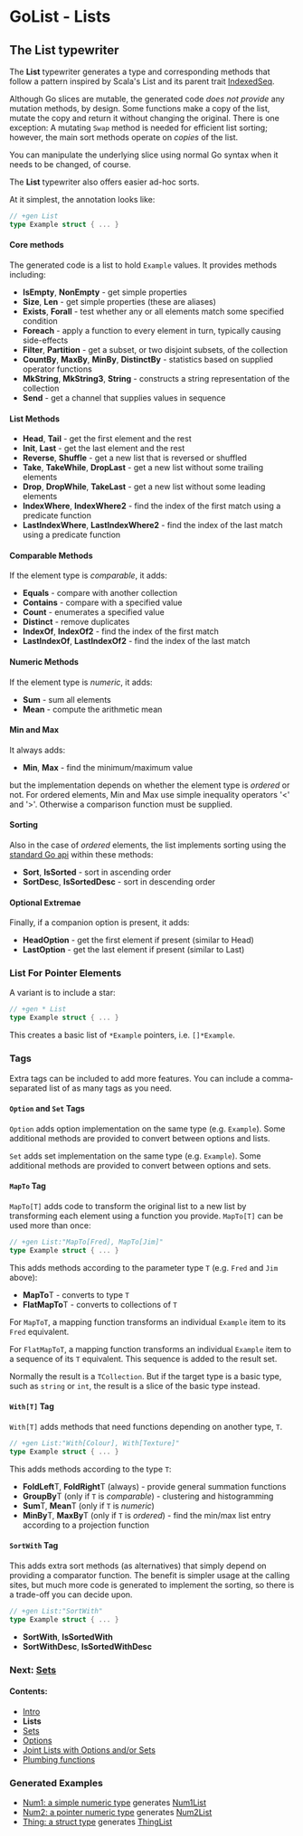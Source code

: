# GoList - Lists

## The List typewriter

The **List** typewriter generates a type and corresponding methods that follow a pattern inspired by Scala's List and
its parent trait [IndexedSeq](http://www.scala-lang.org/api/2.11.7/#scala.collection.IndexedSeq).

Although Go slices are mutable, the generated code *does not provide* any mutation methods, by design. Some functions
make a copy of the list, mutate the copy and return it without changing the original. There is one exception:
A mutating `Swap` method is needed for efficient list sorting; however, the main sort methods operate on *copies*
of the list.

You can manipulate the underlying slice using normal Go syntax when it needs to be changed, of course.

The **List** typewriter also offers easier ad-hoc sorts.

At it simplest, the annotation looks like:

````go
// +gen List
type Example struct { ... }
````

#### Core methods

The generated code is a list to hold `Example` values. It provides methods including:

 * **IsEmpty**, **NonEmpty** - get simple properties
 * **Size**, **Len** - get simple properties (these are aliases)
 * **Exists**, **Forall** - test whether any or all elements match some specified condition
 * **Foreach** - apply a function to every element in turn, typically causing side-effects
 * **Filter**, **Partition** - get a subset, or two disjoint subsets, of the collection
 * **CountBy**, **MaxBy**, **MinBy**, **DistinctBy** - statistics based on supplied operator functions
 * **MkString**, **MkString3**, **String** - constructs a string representation of the collection
 * **Send** - get a channel that supplies values in sequence

#### List Methods

 * **Head**, **Tail** - get the first element and the rest
 * **Init**, **Last** - get the last element and the rest
 * **Reverse**, **Shuffle** - get a new list that is reversed or shuffled
 * **Take**, **TakeWhile**, **DropLast** - get a new list without some trailing elements
 * **Drop**, **DropWhile**, **TakeLast** - get a new list without some leading elements
 * **IndexWhere**, **IndexWhere2** - find the index of the first match using a predicate function
 * **LastIndexWhere**, **LastIndexWhere2** - find the index of the last match using a predicate function

#### Comparable Methods

If the element type is *comparable*, it adds:

 * **Equals** - compare with another collection
 * **Contains** - compare with a specified value
 * **Count** - enumerates a specified value
 * **Distinct** - remove duplicates
 * **IndexOf**, **IndexOf2** - find the index of the first match
 * **LastIndexOf**, **LastIndexOf2** - find the index of the last match

#### Numeric Methods

If the element type is *numeric*, it adds:

 * **Sum** - sum all elements
 * **Mean** - compute the arithmetic mean

#### Min and Max

It always adds:

 * **Min**, **Max** - find the minimum/maximum value

but the implementation depends on whether the element type is *ordered* or not. For ordered elements, Min and Max use
simple inequality operators '<' and '>'. Otherwise a comparison function must be supplied.

#### Sorting

Also in the case of *ordered* elements, the list implements sorting using the [standard Go api](https://golang.org/pkg/sort/)
within these methods:

* **Sort**, **IsSorted** - sort in ascending order
* **SortDesc**, **IsSortedDesc** - sort in descending order

#### Optional Extremae

Finally, if a companion option is present, it adds:

 * **HeadOption** - get the first element if present (similar to Head)
 * **LastOption** - get the last element if present (similar to Last)

### List For Pointer Elements

A variant is to include a star:

````go
// +gen * List
type Example struct { ... }
````

This creates a basic list of `*Example` pointers, i.e. `[]*Example`.

### Tags

Extra tags can be included to add more features. You can include a comma-separated list of as many tags as you need.

#### `Option` and `Set` Tags

`Option` adds option implementation on the same type (e.g. `Example`). Some additional methods are provided to convert
between options and lists.

`Set` adds set implementation on the same type (e.g. `Example`).  Some additional methods are provided to convert
between options and sets.

#### `MapTo` Tag

`MapTo[T]` adds code to transform the original list to a new list by transforming each element using a function you provide.
`MapTo[T]` can be used more than once: 

````go
// +gen List:"MapTo[Fred], MapTo[Jim]"
type Example struct { ... }
````

This adds methods according to the parameter type `T` (e.g. `Fred` and `Jim` above):

 * **MapTo**T - converts to type `T`
 * **FlatMapTo**T - converts to collections of `T`

For `MapToT`, a mapping function transforms an individual `Example` item to its `Fred` equivalent.

For `FlatMapToT`, a mapping function transforms an individual `Example` item to a
sequence of its `T` equivalent. This sequence is added to the result set.

Normally the result is a `TCollection`. 
But if the target type is a basic type, such as `string` or `int`, the result is a slice of the basic type instead.

#### `With[T]` Tag

`With[T]` adds methods that need functions depending on another type, `T`.

````go
// +gen List:"With[Colour], With[Texture]"
type Example struct { ... }
````

This adds methods according to the type `T`:

 * **FoldLeft**T, **FoldRight**T (always) - provide general summation functions
 * **GroupBy**T (only if `T` is *comparable*) - clustering and histogramming
 * **Sum**T, **Mean**T (only if `T` is *numeric*)
 * **MinBy**T, **MaxBy**T (only if `T` is *ordered*) - find the min/max list entry according to a projection function

#### `SortWith` Tag

This adds extra sort methods (as alternatives) that simply depend on providing a comparator function. The benefit is
simpler usage at the calling sites, but much more code is generated to implement the sorting, so there is a trade-off
you can decide upon.

````go
// +gen List:"SortWith"
type Example struct { ... }
````

 * **SortWith**, **IsSortedWith**
 * **SortWithDesc**, **IsSortedWithDesc**

### Next: [Sets](Set.md)
#### Contents:

 * [Intro](README.md)
 * **Lists**
 * [Sets](Set.md)
 * [Options](Option.md)
 * [Joint Lists with Options and/or Sets](Unified.md)
 * [Plumbing functions](Plumbing.md)

### Generated Examples

 * [Num1: a simple numeric type](internal/list/test/other.go) generates [Num1List](internal/list/test/num1_list.go)
 * [Num2: a pointer numeric type](internal/list/test/other.go) generates [Num2List](internal/list/test/num2_list.go)
 * [Thing: a struct type](internal/list/test/thing.go) generates [ThingList](internal/list/test/thing_list.go) 

